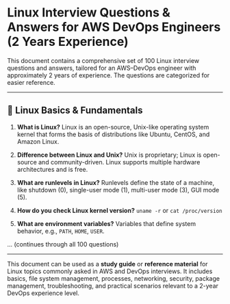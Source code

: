 # Linux Interview Questions & Answers for AWS DevOps Engineers (2 Years Experience)

This document contains a comprehensive set of 100 Linux interview questions and answers, tailored for an AWS–DevOps engineer with approximately 2 years of experience. The questions are categorized for easier reference.

---

## 🔧 Linux Basics & Fundamentals

1. **What is Linux?**
   Linux is an open-source, Unix-like operating system kernel that forms the basis of distributions like Ubuntu, CentOS, and Amazon Linux.

2. **Difference between Linux and Unix?**
   Unix is proprietary; Linux is open-source and community-driven. Linux supports multiple hardware architectures and is free.

3. **What are runlevels in Linux?**
   Runlevels define the state of a machine, like shutdown (0), single-user mode (1), multi-user mode (3), GUI mode (5).

4. **How do you check Linux kernel version?**
   `uname -r` or `cat /proc/version`

5. **What are environment variables?**
   Variables that define system behavior, e.g., `PATH`, `HOME`, `USER`.

... (continues through all 100 questions)

---

This document can be used as a **study guide** or **reference material** for Linux topics commonly asked in AWS and DevOps interviews. It includes basics, file system management, processes, networking, security, package management, troubleshooting, and practical scenarios relevant to a 2-year DevOps experience level.

